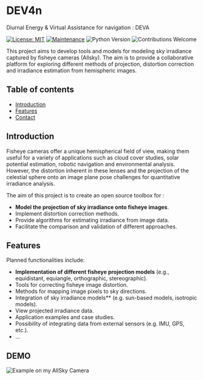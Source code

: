 # DEV4n
 Diurnal Energy & Virtual Assistance for navigation : DEVA

[![License: MIT](https://img.shields.io/badge/License-MIT-yellow.svg)](https://opensource.org/licenses/MIT)
[![Maintenance](https://img.shields.io/badge/Maintained%3F-yes-green.svg)](https://github.com/votre-nom-d-utilisateur/FisheyeIrradianceModel/graphs/commit-activity)
![Python Version](https://img.shields.io/badge/python-%3E=3.7-blue)
![Contributions Welcome](https://img.shields.io/badge/contributions-welcome-brightgreen)

 This project aims to develop tools and models for modeling sky irradiance captured by fisheye cameras (Allsky). The aim is to provide a collaborative platform for exploring different methods of projection, distortion correction and irradiance estimation from hemispheric images.
 
 ## Table of contents

* [Introduction](#introduction)
* [Features](#features)
* [Contact](#contact)

## Introduction

Fisheye cameras offer a unique hemispherical field of view, making them useful for a variety of applications such as cloud cover studies, solar potential estimation, robotic navigation and environmental analysis. However, the distortion inherent in these lenses and the projection of the celestial sphere onto an image plane pose challenges for quantitative irradiance analysis.

The aim of this project is to create an open source toolbox for :

* **Model the projection of sky irradiance onto fisheye images**.
* Implement distortion correction methods.
* Provide algorithms for estimating irradiance from image data.
* Facilitate the comparison and validation of different approaches.

## Features

Planned functionalities include:

* **Implementation of different fisheye projection models** (e.g., equidistant, equiangle, orthographic, stereographic).
* Tools for correcting fisheye image distortion.
* Methods for mapping image pixels to sky directions.
* Integration of sky irradiance models** (e.g. sun-based models, isotropic models).
* View projected irradiance data.
* Application examples and case studies.
* Possibility of integrating data from external sensors (e.g. IMU, GPS, etc.).
* ...

## DEMO

![Example on my AllSky Camera](https://github.com/Wolfyann/DEV4n/main/resources/demo.gif)